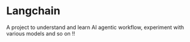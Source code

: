 # Langchain
A project to understand and learn AI agentic workflow, experiment with various models and so on !!
